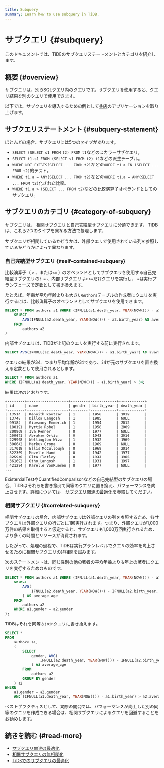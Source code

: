 ```yaml
---
title: Subquery
summary: Learn how to use subquery in TiDB.
---
```


# サブクエリ {#subquery}

このドキュメントでは、TiDBのサブクエリステートメントとカテゴリを紹介します。

## 概要 {#overview}

サブクエリは、別のSQLクエリ内のクエリです。サブクエリを使用すると、クエリ結果を別のクエリで使用できます。

以下では、サブクエリを導入するための例として[書店](/develop/dev-guide-bookshop-schema-design.md)のアプリケーションを取り上げます。

## サブクエリステートメント {#subquery-statement}

ほとんどの場合、サブクエリには5つのタイプがあります。

-   `SELECT (SELECT s1 FROM t2) FROM t1`などのスカラーサブクエリ。
-   `SELECT t1.s1 FROM (SELECT s1 FROM t2) t1`などの派生テーブル。
-   `WHERE NOT EXISTS(SELECT ... FROM t2)`などの`WHERE t1.a IN (SELECT ... FROM t2)`的テスト。
-   `WHERE t1.a = ANY(SELECT ... FROM t2)`などの`WHERE t1.a = ANY(SELECT ... FROM t2)`化された比較。
-   `WHERE t1.a > (SELECT ... FROM t2)`などの比較演算子オペランドとしてのサブクエリ。

## サブクエリのカテゴリ {#category-of-subquery}

サブクエリは、 [相関サブクエリ](https://en.wikipedia.org/wiki/Correlated_subquery)と自己完結型サブクエリに分類できます。 TiDBは、これら2つのタイプを異なる方法で処理します。

サブクエリが相関しているかどうかは、外部クエリで使用されている列を参照しているかどうかによって異なります。

### 自己完結型サブクエリ {#self-contained-subquery}

比較演算子（ `>` 、または`<=` ）のオペランドとしてサブクエリを使用する自己完結型サブクエリの`! =` 、内部サブクエリは`<` `>=`だけクエリを実行し、 `=`は実行プランフェーズで定数として書き換えます。

たとえば、年齢が平均年齢よりも大きい`authors`テーブルの作成者にクエリを実行するには、比較演算子のオペランドとしてサブクエリを使用できます。


```sql
SELECT * FROM authors a1 WHERE (IFNULL(a1.death_year, YEAR(NOW())) - a1.birth_year) > (
    SELECT
        AVG(IFNULL(a2.death_year, YEAR(NOW())) - a2.birth_year) AS average_age
    FROM
        authors a2
)
```

内部サブクエリは、TiDBが上記のクエリを実行する前に実行されます。


```sql
SELECT AVG(IFNULL(a2.death_year, YEAR(NOW())) - a2.birth_year) AS average_age FROM authors a2;
```

クエリの結果が34、つまり平均年齢が34であり、34が元のサブクエリを置き換える定数として使用されるとします。


```sql
SELECT * FROM authors a1
WHERE (IFNULL(a1.death_year, YEAR(NOW())) - a1.birth_year) > 34;
```

結果は次のとおりです。

```
+--------+-------------------+--------+------------+------------+
| id     | name              | gender | birth_year | death_year |
+--------+-------------------+--------+------------+------------+
| 13514  | Kennith Kautzer   | 1      | 1956       | 2018       |
| 13748  | Dillon Langosh    | 1      | 1985       | NULL       |
| 99184  | Giovanny Emmerich | 1      | 1954       | 2012       |
| 180191 | Myrtie Robel      | 1      | 1958       | 2009       |
| 200969 | Iva Renner        | 0      | 1977       | NULL       |
| 209671 | Abraham Ortiz     | 0      | 1943       | 2016       |
| 229908 | Wellington Wiza   | 1      | 1932       | 1969       |
| 306642 | Markus Crona      | 0      | 1969       | NULL       |
| 317018 | Ellis McCullough  | 0      | 1969       | 2014       |
| 322369 | Mozelle Hand      | 0      | 1942       | 1977       |
| 325946 | Elta Flatley      | 0      | 1933       | 1986       |
| 361692 | Otho Langosh      | 1      | 1931       | 1997       |
| 421294 | Karelle VonRueden | 0      | 1977       | NULL       |
...
```

ExistentialTestやQuantifiedComparisonなどの自己完結型のサブクエリの場合、TiDBはそれらを書き換えて同等のクエリに置き換え、パフォーマンスを向上させます。詳細については、 [サブクエリ関連の最適化](/subquery-optimization.md)を参照してください。

### 相関サブクエリ {#correlated-subquery}

相関サブクエリの場合、内部サブクエリは外部クエリの列を参照するため、各サブクエリは外部クエリの行ごとに1回実行されます。つまり、外部クエリが1,000万件の結果を取得すると仮定すると、サブクエリも1,000万回実行されるため、より多くの時間とリソースが消費されます。

したがって、処理の過程で、TiDBは実行プランレベルでクエリの効率を向上させるために[相関サブクエリの非相関](/correlated-subquery-optimization.md)を試みます。

次のステートメントは、同じ性別の他の著者の平均年齢よりも年上の著者にクエリを実行するためのものです。


```sql
SELECT * FROM authors a1 WHERE (IFNULL(a1.death_year, YEAR(NOW())) - a1.birth_year) > (
    SELECT
        AVG(
            IFNULL(a2.death_year, YEAR(NOW())) - IFNULL(a2.birth_year, YEAR(NOW()))
        ) AS average_age
    FROM
        authors a2
    WHERE a1.gender = a2.gender
);
```

TiDBはそれを同等の`join`クエリに書き換えます。


```sql
SELECT *
FROM
    authors a1,
    (
        SELECT
            gender, AVG(
                IFNULL(a2.death_year, YEAR(NOW())) - IFNULL(a2.birth_year, YEAR(NOW()))
            ) AS average_age
        FROM
            authors a2
        GROUP BY gender
    ) a2
WHERE
    a1.gender = a2.gender
    AND (IFNULL(a1.death_year, YEAR(NOW())) - a1.birth_year) > a2.average_age;
```

ベストプラクティスとして、実際の開発では、パフォーマンスが向上した別の同等のクエリを作成できる場合は、相関サブクエリによるクエリを回避することをお勧めします。

## 続きを読む {#read-more}

-   [サブクエリ関連の最適化](/subquery-optimization.md)
-   [相関サブクエリの無相関化](/correlated-subquery-optimization.md)
-   [TiDBでのサブクエリの最適化](https://en.pingcap.com/blog/subquery-optimization-in-tidb/)
